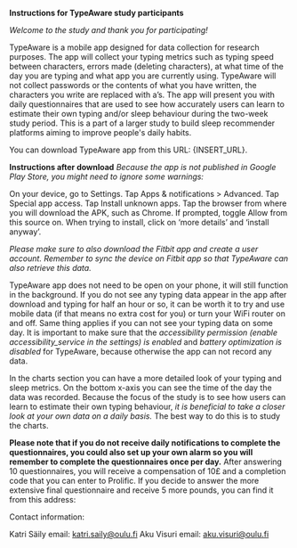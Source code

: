 **Instructions for TypeAware study participants**

*Welcome to the study and thank you for participating!*

TypeAware is a mobile app designed for data collection for research purposes. The app will collect your typing metrics such as typing speed between characters, errors made (deleting characters), at what time of the day you are typing and what app you are currently using.
TypeAware will not collect passwords or the contents of what you have written, the characters you write are replaced with a’s. 
The app will present you with daily questionnaires that are used to see how accurately users can learn to estimate their own typing and/or sleep behaviour during the two-week study period. This is a part of a larger study to build sleep recommender platforms aiming to improve people's daily habits. 

You can download TypeAware app from this URL: {INSERT_URL}.

**Instructions after download**
*Because the app is not published in Google Play Store, you might need to ignore some warnings:*

On your device, go to Settings.
Tap Apps & notifications > Advanced.
Tap Special app access.
Tap Install unknown apps.
Tap the browser from where you will download the APK, such as Chrome.
If prompted, toggle Allow from this source on.
When trying to install, click on ‘more details’ and ‘install anyway’.

*Please make sure to also download the Fitbit app and create a user account. Remember to sync the device on Fitbit app so that TypeAware can also retrieve this data.*

TypeAware app does not need to be open on your phone, it will still function in the background. If you do not see any typing data appear in the app after download and typing for half an hour or so, it can be worth it to try and use mobile data (if that means no extra cost for you) or turn your WiFi router on and off. Same thing applies if you can not see your typing data on some day.
It is important to make sure that the *accessibility permission (enable accessibility_service in the settings) is enabled* and *battery optimization is disabled* for TypeAware, because otherwise the app can not record any data.


In the charts section you can have a more detailed look of your typing and sleep metrics. 
On the bottom x-axis you can see the time of the day the data was recorded.
Because the focus of the study is to see how users can learn to estimate their own typing behaviour, *it is beneficial to take a closer look at your own data on a daily basis.* The best way to do this is to study the charts. 

**Please note that if you do not receive daily notifications to complete the questionnaires, you could also set up your own alarm so you will remember to complete the questionnaires once per day.**
After answering 10 questionnaires, you will receive a compensation of 10£ and a completion code that you can enter to Prolific. 
If you decide to answer the more extensive final questionnaire and receive 5 more pounds, you can find it from this address: 


Contact information:

Katri Säily
email: katri.saily@oulu.fi
Aku Visuri
email: aku.visuri@oulu.fi
